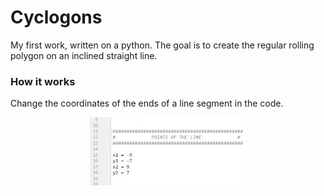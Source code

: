 # Cyclogons
My first work, written on a python.
The goal is to create the regular rolling polygon on an inclined straight line.

### How it works
Change the coordinates of the ends of a line segment in the code.
<p align="center">
  <img src="https://github.com/kazakov24alex/cyclogons/blob/master/docs/pic1.png" width="250"/>
</p>
